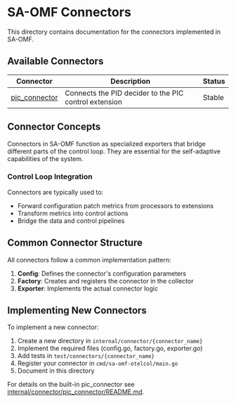 # SA-OMF Connectors

This directory contains documentation for the connectors implemented in SA-OMF.

## Available Connectors

| Connector | Description | Status |
|-----------|-------------|--------|
| [pic_connector](./pic_connector.md) | Connects the PID decider to the PIC control extension | Stable |

## Connector Concepts

Connectors in SA-OMF function as specialized exporters that bridge different parts of the control loop. They are essential for the self-adaptive capabilities of the system.

### Control Loop Integration

Connectors are typically used to:
- Forward configuration patch metrics from processors to extensions
- Transform metrics into control actions
- Bridge the data and control pipelines

## Common Connector Structure

All connectors follow a common implementation pattern:

1. **Config**: Defines the connector's configuration parameters
2. **Factory**: Creates and registers the connector in the collector
3. **Exporter**: Implements the actual connector logic

## Implementing New Connectors

To implement a new connector:

1. Create a new directory in `internal/connector/{connector_name}`
2. Implement the required files (config.go, factory.go, exporter.go)
3. Add tests in `test/connectors/{connector_name}`
4. Register your connector in `cmd/sa-omf-otelcol/main.go`
5. Document in this directory

For details on the built-in pic_connector see [internal/connector/pic_connector/README.md](../../internal/connector/pic_connector/README.md).
